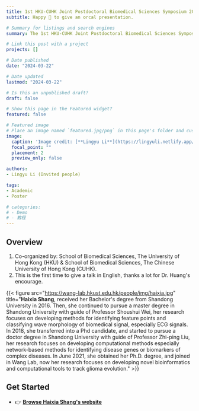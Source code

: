 ```yaml
---
title: 1st HKU-CUHK Joint Postdoctoral Biomedical Sciences Symposium 2024
subtitle: Happy 👋 to give an orcal presentation.

# Summary for listings and search engines
summary: The 1st HKU-CUHK Joint Postdoctoral Biomedical Sciences Symposium 2024 👋 will be held on 22 March 2024 (next Friday) from 9:30 am to 5:15 pm (registration starts at 9:00 am) at LT2 (oral session) and Exhibition Area (poster session), 21 Sassoon Road, Li Ka Shing Faculty of Medicine, the University of Hong Kong. This year we have received 25 abstract submissions including 16 oral presentations and  9 posters. We are looking forward to a fruitful exchange of research ideas and collaboration opportunities between postdoctoral fellows from the School of Biomedical Sciences at the University of Hong Kong (HKU SBMS) and the Chinese University of Hong Kong (CUHK SBS) in this symposium.

# Link this post with a project
projects: []

# Date published
date: "2024-03-22"

# Date updated
lastmod: "2024-03-22"

# Is this an unpublished draft?
draft: false

# Show this page in the Featured widget?
featured: false

# Featured image
# Place an image named `featured.jpg/png` in this page's folder and customize its options here.
image:
  caption: 'Image credit: [**Lingyu Li**](https://lingyuli.netlify.app/)'
  focal_point: ""
  placement: 2
  preview_only: false

authors:
- Lingyu Li (Invited people)

tags:
- Academic
- Poster

# categories:
# - Demo
# - 教程
---
```


## Overview
1. Co-organized by: School of Biomedical Sciences, The University of Hong Kong (HKU) & School of Biomedical Sciences, The Chinese University of Hong Kong (CUHK).
2. This is the first time to give a talk in English, thanks a lot for Dr. Huang's encourage.

{{< figure src="https://wang-lab.hkust.edu.hk/people/img/haixia.jpg" title="**Haixia Shang**, received her Bachelor's degree from Shandong University in 2016. Then, she continued to pursue a master degree in Shandong University with guide of Professor Shoushui Wei, her research focuses on developing methods for identifying feature points and classifying wave morphology of biomedical signal, especially ECG signals. In 2018, she transferred into a Phd candidate, and started to pursue a doctor degree in Shandong University with guide of Professor Zhi-ping Liu, her research focuses on developing computational methods especially network-based methods for identifying disease genes or biomarkers of complex diseases. In June 2021, she obtained her Ph.D. degree, and joined in Wang Lab, now her research focuses on developing novel bioinformatics and computational tools to track glioma evolution." >}}

## Get Started

- 👉 [**Browse Haixia Shang's website**](https://wang-lab.hkust.edu.hk/people/cv_html/haixia_cv.html)


